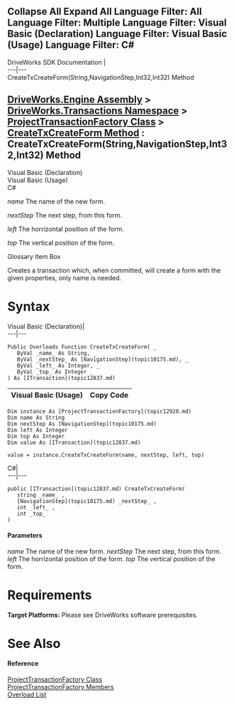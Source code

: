 Collapse All Expand All Language Filter: All  Language Filter: Multiple  Language Filter: Visual Basic (Declaration) Language Filter: Visual Basic (Usage) Language Filter: C#  
---  
DriveWorks SDK Documentation  |   
---|---  
CreateTxCreateForm(String,NavigationStep,Int32,Int32) Method   
  
[DriveWorks.Engine Assembly](topic2156.md) > [DriveWorks.Transactions Namespace](topic12835.md) > [ProjectTransactionFactory Class](topic12928.md) > [CreateTxCreateForm Method](topic13050.md) : CreateTxCreateForm(String,NavigationStep,Int32,Int32) Method  
---  
  
Visual Basic (Declaration)    
Visual Basic (Usage)    
C# 

_name_
    The name of the new form.

_nextStep_
    The next step, from this form.

_left_
    The horrizontal position of the form.

_top_
    The vertical position of the form.

Glossary Item Box

Creates a transaction which, when committed, will create a form with the given properties, only name is needed. 

# Syntax

Visual Basic (Declaration)|   
---|---  
      
    
    Public Overloads Function CreateTxCreateForm( _
       ByVal _name_ As String, _
       ByVal _nextStep_ As [NavigationStep](topic10175.md), _
       ByVal _left_ As Integer, _
       ByVal _top_ As Integer _
    ) As [ITransaction](topic12837.md)  
  
Visual Basic (Usage)| Copy Code  
---|---  
      
    
    Dim instance As [ProjectTransactionFactory](topic12928.md)
    Dim name As String
    Dim nextStep As [NavigationStep](topic10175.md)
    Dim left As Integer
    Dim top As Integer
    Dim value As [ITransaction](topic12837.md)
     
    value = instance.CreateTxCreateForm(name, nextStep, left, top)  
  
C#|   
---|---  
      
    
    public [ITransaction](topic12837.md) CreateTxCreateForm( 
       string _name_ ,
       [NavigationStep](topic10175.md) _nextStep_ ,
       int _left_ ,
       int _top_
    )  
  
#### Parameters

 _name_
    The name of the new form.
_nextStep_
    The next step, from this form.
_left_
    The horrizontal position of the form.
_top_
    The vertical position of the form.

# Requirements

**Target Platforms:** Please see DriveWorks software prerequisites.

# See Also

#### Reference

[ProjectTransactionFactory Class](topic12928.md)   
[ProjectTransactionFactory Members](topic12929.md)   
[Overload List](topic13050.md)


